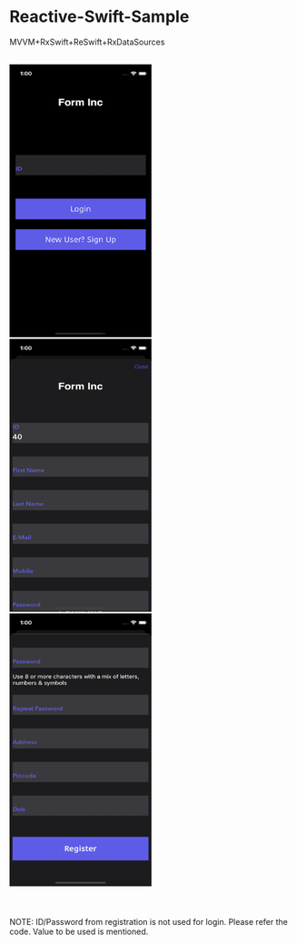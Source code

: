 # Reactive-Swift-Sample
MVVM+RxSwift+ReSwift+RxDataSources
<br>
<br>
<div>
<img src="https://github.com/rrramanan/Reactive-Swift-Sample/blob/main/1.png" width="250" height="480">&nbsp;&nbsp;&nbsp;&nbsp;&nbsp;
<img src="https://github.com/rrramanan/Reactive-Swift-Sample/blob/main/2.png" width="250" height="480">&nbsp;&nbsp;&nbsp;&nbsp;&nbsp;
<img src="https://github.com/rrramanan/Reactive-Swift-Sample/blob/main/3.png" width="250" height="480">
</div>
<br>
<br>
<br>
NOTE: ID/Password from registration is not used for login. Please refer the code. Value to be used is mentioned. 
